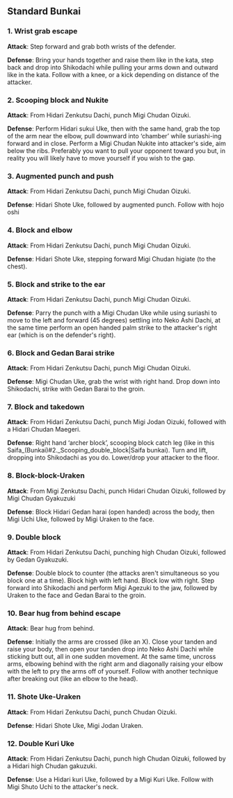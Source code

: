 ## Standard Bunkai

### 1. Wrist grab escape

**Attack**: Step forward and grab both wrists of the defender.

**Defense**: Bring your hands together and raise them like in the kata, step back and drop into Shikodachi while pulling your arms down and outward like in the kata. Follow with a knee, or a kick depending on distance of the attacker.

### 2. Scooping block and Nukite

**Attack**: From Hidari Zenkutsu Dachi, punch Migi Chudan Oizuki.

**Defense**: Perform Hidari sukui Uke, then with the same hand, grab the top of the arm near the elbow, pull downward into ‘chamber’ while suriashi-ing forward and in close. Perform a Migi Chudan Nukite into attacker's side, aim below the ribs. Preferably you want to pull your opponent toward you but, in reality you will likely have to move yourself if you wish to the gap.

### 3. Augmented punch and push

**Attack**: From Hidari Zenkutsu Dachi, punch Migi Chudan Oizuki.

**Defense**: Hidari Shote Uke, followed by augmented punch. Follow with hojo oshi

### 4. Block and elbow

**Attack**: From Hidari Zenkutsu Dachi, punch Migi Chudan Oizuki.

**Defense**: Hidari Shote Uke, stepping forward Migi Chudan higiate (to the chest).

### 5. Block and strike to the ear

**Attack**: From Hidari Zenkutsu Dachi, punch Migi Chudan Oizuki.

**Defense**: Parry the punch with a Migi Chudan Uke while using suriashi to move to the left and forward (45 degrees) settling into Neko Ashi Dachi, at the same time perform an open handed palm strike to the attacker's right ear (which is on the defender's right).

### 6. Block and Gedan Barai strike

**Attack**: From Hidari Zenkutsu Dachi, punch Migi Chudan Oizuki.

**Defense**: Migi Chudan Uke, grab the wrist with right hand. Drop down into Shikodachi, strike with Gedan Barai to the groin.

### 7. Block and takedown

**Attack**: From Hidari Zenkutsu Dachi, punch Migi Jodan Oizuki, followed with a Hidari Chudan Maegeri.

**Defense**: Right hand ‘archer block’, scooping block catch leg (like in this Saifa\_(Bunkai)#2.\_Scooping_double_block|Saifa bunkai). Turn and lift, dropping into Shikodachi as you do. Lower/drop your attacker to the floor.

### 8. Block-block-Uraken

**Attack**: From Migi Zenkutsu Dachi, punch Hidari Chudan Oizuki, followed by Migi Chudan Gyakuzuki

**Defense**: Block Hidari Gedan harai (open handed) across the body, then Migi Uchi Uke, followed by Migi Uraken to the face.

### 9. Double block

**Attack**: From Hidari Zenkutsu Dachi, punching high Chudan Oizuki, followed by Gedan Gyakuzuki.

**Defense**: Double block to counter (the attacks aren't simultaneous so you block one at a time). Block high with left hand. Block low with right. Step forward into Shikodachi and perform Migi Agezuki to the jaw, followed by Uraken to the face and Gedan Barai to the groin.

### 10. Bear hug from behind escape

**Attack**: Bear hug from behind.

**Defense**: Initially the arms are crossed (like an X). Close your tanden and raise your body, then open your tanden drop into Neko Ashi Dachi while sticking butt out, all in one sudden movement. At the same time, uncross arms, elbowing behind with the right arm and diagonally raising your elbow with the left to pry the arms off of yourself. Follow with another technique after breaking out (like an elbow to the head).

### 11. Shote Uke-Uraken

**Attack**: From Hidari Zenkutsu Dachi, punch Chudan Oizuki.

**Defense**: Hidari Shote Uke, Migi Jodan Uraken.

### 12. Double Kuri Uke

**Attack**: From Hidari Zenkutsu Dachi, punch high Chudan Oizuki, followed by a Hidari high Chudan gakuzuki.

**Defense**: Use a Hidari kuri Uke, followed by a Migi Kuri Uke. Follow with Migi Shuto Uchi to the attacker's neck.

